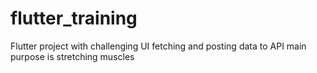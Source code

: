 # flutter_training
Flutter project with challenging UI fetching and posting data to API main purpose is stretching muscles
